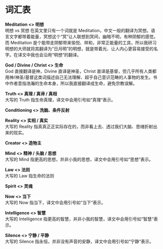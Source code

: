 # 词汇表

**Meditation &lt;&gt; 明想**  
明想 vs 冥想 在英文里只有一个词就是 Meditation，中文一般的翻译为冥想。语言文字都带着能量，冥想这个“冥”让人联想到冥间，幽暗不明，有种阴郁的感觉。而 Meditation 是个能带走阴郁带来愉悦、祥和，非常正能量的工具，所以我研习明想的大师就将其翻译为“日月明”的明想，就是带着光、让人内心更容易接受的名字。在译文中我也会沿用“明想“的翻译。

**God / Divine / Christ &lt;&gt; 生命**  
God 直接翻译是神，Divine 直译是神圣，Christ 直译是基督，但几乎所有人类都用神/神圣/基督这类词描述自己无法理解、超乎自己意识范畴的人事物的发生。书中作者意指浩瀚的生命本身，所以我直接翻译成生命，避免宗教误解。

**Truth &lt;&gt; 真理 / 真谛 / 真相**  
大写的 Truth 指生命真理，译文中会用引号如“真理“表示。

**Conditioning &lt;&gt; 洗脑、条件反射**

**Reality &lt;&gt; 实相 / 真实**  
大写的 Reality 指真真正正实际存在的，而非看上去、透过我们大脑、思绪折射出来的现实。

**Creator &lt;&gt; 造物主**

**Mind &lt;&gt; 精神 / 头脑 / 思想**  
大写的 Mind 指更高的思想，并非小我的思想，译文中会用引号如“思想“表示。

**Law &lt;&gt; 法则**  
大写的 Law 指生命的法则

**Spirit &lt;&gt; 灵魂**

**Now &lt;&gt; 当下**  
大写的 Now 指当下，译文中会用引号如“当下“表示。

**Intelligence &lt;&gt;  智慧**  
大写的 Intelligence 指更高的智慧，并非小我的智慧，译文中会用引号如“智慧“表示。

**Silence &lt;&gt; 宁静 / 平静**  
大写的 Silence 指永恒，并非没有声音的安静，译文中会用引号如“宁静“表示。

